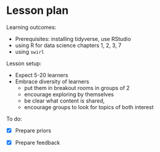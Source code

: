 # Lesson plan

Learning outcomes:

- Prerequisites: installing tidyverse, use RStudio
- using R for data science chapters 1, 2, 3, 7
- using `swirl`

Lesson setup:

- Expect 5-20 learners
- Embrace diversity of learners
    - put them in breakout rooms in groups of 2
    - encourage exploring by themselves
    - be clear what content is shared,
    - encourage groups to look for topics of both interest

To do:

- [x] Prepare priors
- [x] Prepare feedback

